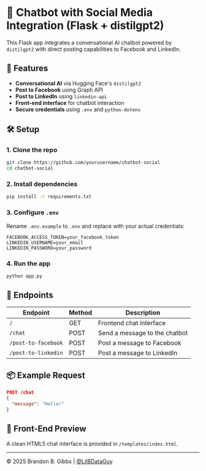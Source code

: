 # 🧠 Chatbot with Social Media Integration (Flask + distilgpt2)

This Flask app integrates a conversational AI chatbot powered by `distilgpt2` with direct posting capabilities to Facebook and LinkedIn.

## 🚀 Features
- **Conversational AI** via Hugging Face's `distilgpt2`
- **Post to Facebook** using Graph API
- **Post to LinkedIn** using `linkedin-api`
- **Front-end interface** for chatbot interaction
- **Secure credentials** using `.env` and `python-dotenv`

## 🛠 Setup

### 1. Clone the repo
```bash
git clone https://github.com/yourusername/chatbot-social
cd chatbot-social
```

### 2. Install dependencies
```bash
pip install -r requirements.txt
```

### 3. Configure `.env`
Rename `.env.example` to `.env` and replace with your actual credentials:
```env
FACEBOOK_ACCESS_TOKEN=your_facebook_token
LINKEDIN_USERNAME=your_email
LINKEDIN_PASSWORD=your_password
```

### 4. Run the app
```bash
python app.py
```

## 🔧 Endpoints

| Endpoint            | Method | Description                        |
|---------------------|--------|------------------------------------|
| `/`                 | GET    | Frontend chat interface            |
| `/chat`             | POST   | Send a message to the chatbot      |
| `/post-to-facebook` | POST   | Post a message to Facebook         |
| `/post-to-linkedin` | POST   | Post a message to LinkedIn         |

## 📦 Example Request

```json
POST /chat
{
  "message": "Hello!"
}
```

## 📸 Front-End Preview
A clean HTML5 chat interface is provided in `/templates/index.html`.

---

© 2025 Brandon B. Gibbs | [@LilBDataGuy](https://github.com/lilbdataguy)